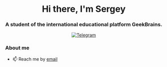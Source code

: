 <div id="header" align="center">
	<h1>Hi there, I'm Sergey </h1>
	<h3>A student of the international educational platform GeekBrains.</h3>
</div>
<div id="socials" align="center">
	<a href="https://t.me/NorthernAvenue">
		<img src="https://img.shields.io/badge/Telegram-blue?style=for-the-badge&logo=telegram&logoColor=blue" alt="Telegram"/> 
	</a>
</div>

### About me
- 📫 Reach me by [email](excusemegod@gmail.com)
